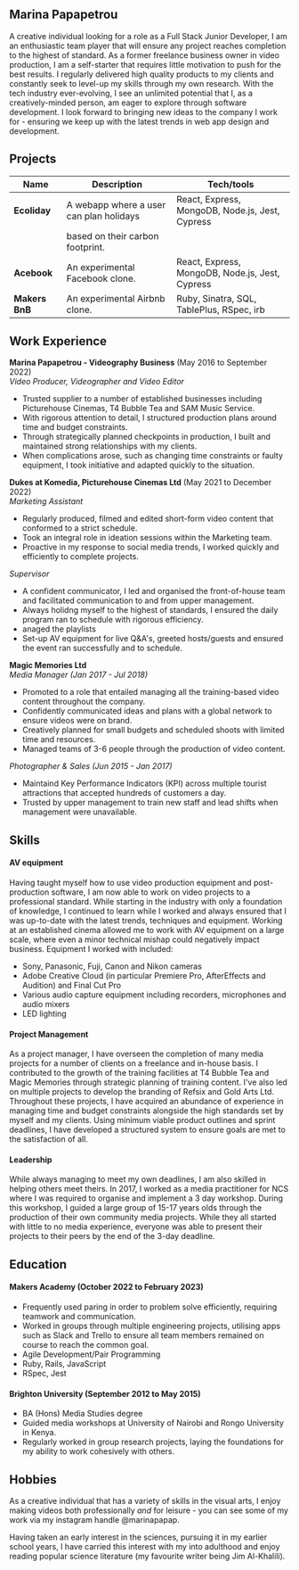 ## Marina Papapetrou

A creative individual looking for a role as a Full Stack Junior Developer, I am an enthusiastic team player that will ensure any project reaches completion to the highest of standard. As a former freelance business owner in video production, I am a self-starter that requires little motivation to push for the best results. I regularly delivered high quality products to my clients and constantly seek to level-up my skills through my own research.  With the tech industry ever-evolving, I see an unlimited potential that I, as a creatively-minded person, am eager to explore through software development. I look forward to bringing new ideas to the company I work for - ensuring we keep up with the latest trends in web app design and development.

## Projects

| Name                         | Description                             | Tech/tools                                     |
| ---------------------------- | --------------------------------------- | ---------------------------------------------- |
| **Ecoliday**                 | A webapp where a user can plan holidays | React, Express, MongoDB, Node.js, Jest, Cypress|                               
|                              | based on their carbon footprint.        |                                                |              
| **Acebook**                  | An experimental Facebook clone.         | React, Express, MongoDB, Node.js, Jest, Cypress|
| **Makers BnB**               | An experimental Airbnb clone.           | Ruby, Sinatra, SQL, TablePlus, RSpec, irb      |


## Work Experience

**Marina Papapetrou - Videography Business** (May 2016 to September 2022) <br>
_Video Producer, Videographer and Video Editor_

- Trusted supplier to a number of established businesses including Picturehouse Cinemas, T4 Bubble Tea and SAM Music Service.
- With rigorous attention to detail, I structured production plans around time and budget constraints.
- Through strategically planned checkpoints in production, I built and maintained strong relationships with my clients.
- When complications arose, such as changing time constraints or faulty equipment, I took initiative and adapted quickly to the situation.

**Dukes at Komedia, Picturehouse Cinemas Ltd** (May 2021 to December 2022) <br>
_Marketing Assistant_

- Regularly produced, filmed and edited short-form video content that conformed to a strict schedule.
- Took an integral role in ideation sessions within the Marketing team.
- Proactive in my response to social media trends, I worked quickly and efficiently to complete projects. 

_Supervisor_

- A confident communicator, I led and organised the front-of-house team and facilitated communication to and from upper management.
- Always holidng myself to the highest of standards, I ensured the daily program ran to schedule with rigorous efficiency.
- anaged the playlists
- Set-up AV equipment for live Q&A's, greeted hosts/guests and ensured the event ran successfully and to schedule.

**Magic Memories Ltd** <br>
_Media Manager (Jan 2017 - Jul 2018)_

- Promoted to a role that entailed managing all the training-based video content throughout the company.
- Confidently communicated ideas and plans with a global network to ensure videos were on brand.
- Creatively planned for small budgets and scheduled shoots with limited time and resources.
- Managed teams of 3-6 people through the production of video content.

_Photographer & Sales (Jun 2015 - Jan 2017)_

- Maintaind Key Performance Indicators (KPI) across multiple tourist attractions that accepted hundreds of customers a day.
- Trusted by upper management to train new staff and lead shifts when management were unavailable.

## Skills

#### AV equipment

Having taught myself how to use video production equipment and post-production software, I am now able to work on video projects to a professional standard. While starting in the industry with only a foundation of knowledge, I continued to learn while I worked and always ensured that I was up-to-date with the latest trends, techniques and equipment. Working at an established cinema allowed me to work with AV equipment on a large scale, where even a minor technical mishap could negatively impact business. Equipment I worked with included:
- Sony, Panasonic, Fuji, Canon and Nikon cameras
- Adobe Creative Cloud (in particular Premiere Pro, AfterEffects and Audition) and Final Cut Pro
- Various audio capture equipment including recorders, microphones and audio mixers
- LED lighting

#### Project Management

As a project manager, I have overseen the completion of many media projects for a number of clients on a freelance and in-house basis. I contributed to the growth of the training facilities at T4 Bubble Tea and Magic Memories through strategic planning of training content. I've also led on multiple projects to develop the branding of Refsix and Gold Arts Ltd. Throughout these projects, I have acquired an abundance of experience in managing time and budget constraints alongside the high standards set by myself and my clients. Using minimum viable product outlines and sprint deadlines, I have developed a structured system to ensure goals are met to the satisfaction of all.

#### Leadership

While always managing to meet my own deadlines, I am also skilled in helping others meet theirs. In 2017, I worked as a media practitioner for NCS where I was required to organise and implement a 3 day workshop. During this workshop, I guided a large group of 15-17 years olds through the production of their own community media projects. While they all started with little to no media experience, everyone was able to present their projects to their peers by the end of the 3-day deadline. 

## Education

#### Makers Academy (October 2022 to February 2023)
- Frequently used paring in order to problem solve efficiently, requiring teamwork and communication.
- Worked in groups through multiple engineering projects, utilising apps such as Slack and Trello to ensure all team members remained on course to reach the common goal.
- Agile Development/Pair Programming
- Ruby, Rails, JavaScript
- RSpec, Jest

#### Brighton University (September 2012 to May 2015)

- BA (Hons) Media Studies degree
- Guided media workshops at University of Nairobi and Rongo University in Kenya.
- Regularly worked in group research projects, laying the foundations for my ability to work cohesively with others.

## Hobbies

As a creative individual that has a variety of skills in the visual arts, I enjoy making videos both professionally _and_ for leisure - you can see some of my work via my instagram handle @marinapapap. 

Having taken an early interest in the sciences, pursuing it in my earlier school years, I have carried this interest with my into adulthood and enjoy reading popular science literature (my favourite writer being Jim Al-Khalili).
